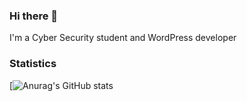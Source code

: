 ### Hi there 👋
I'm a Cyber Security student and WordPress developer

### Statistics
[![Anurag's GitHub stats](https://github-readme-stats.vercel.app/api?username=Koelinator&theme=merko&show_icons=true)
